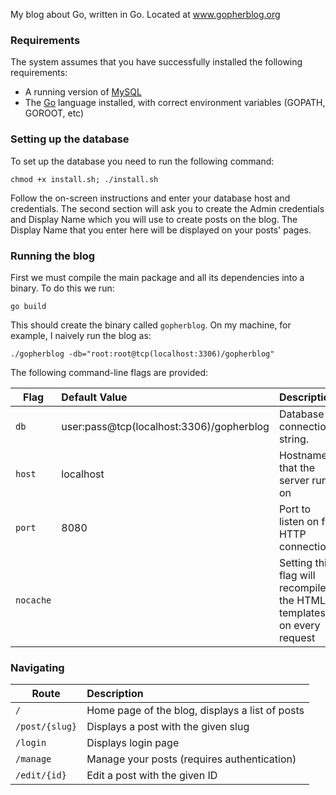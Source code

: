 My blog about Go, written in Go. Located at www.gopherblog.org

### Requirements

The system assumes that you have successfully installed the following requirements:

* A running version of [MySQL](http://dev.mysql.com/doc/refman/5.1/en/installing.html)
* The [Go](https://golang.org/doc/install) language installed, with correct environment variables (GOPATH, GOROOT, etc)

### Setting up the database

To set up the database you need to run the following command:

`chmod +x install.sh; ./install.sh`

Follow the on-screen instructions and enter your database host and credentials. The second section will ask you to create the Admin credentials and Display Name which you will use to create posts on the blog. The Display Name that you enter here will be displayed on your posts' pages.

### Running the blog

First we must compile the main package and all its dependencies into a binary. To do this we run:

`go build`

This should create the binary called `gopherblog`. On my machine, for example, I naively run the blog as:

`./gopherblog -db="root:root@tcp(localhost:3306)/gopherblog"`

The following command-line flags are provided:

| Flag         | Default Value                              | Description                                     |
| ------------- |:------------------------------------------|:------------------------------------------------|
| `db`           | user:pass@tcp(localhost:3306)/gopherblog | Database connection string.   |
| `host`           | localhost | Hostname that the server runs on |
| `port`           | 8080 | Port to listen on for HTTP connections |
| `nocache`        |  | Setting this flag will recompile the HTML templates on every request |


### Navigating

| Route         | Description                                     |
| ------------- |:------------------------------------------------|
| `/`           | Home page of the blog, displays a list of posts |
| `/post/{slug}`| Displays a post with the given slug             |
| `/login`      | Displays login page                             |
| `/manage`     | Manage your posts (requires authentication)     |
| `/edit/{id}`  | Edit a post with the given ID                   |
